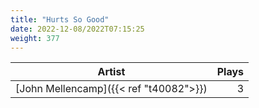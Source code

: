 ```yaml
---
title: "Hurts So Good"
date: 2022-12-08/2022T07:15:25
weight: 377
---
```




 Artist | Plays 
----- | -----:
[John Mellencamp]({{< ref "t40082">}}) | 3
